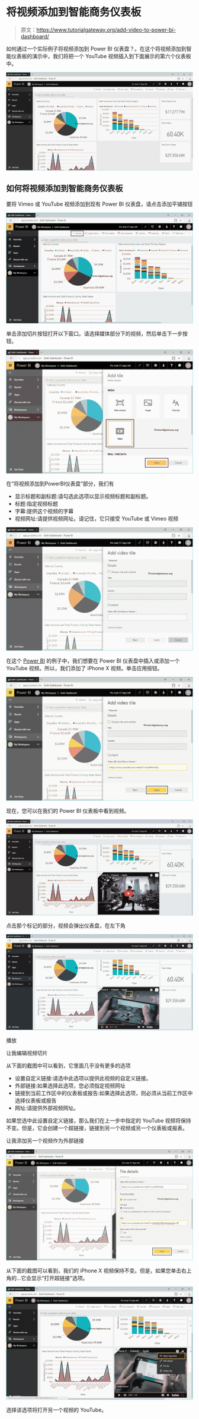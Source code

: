 # 将视频添加到智能商务仪表板

> 原文：<https://www.tutorialgateway.org/add-video-to-power-bi-dashboard/>

如何通过一个实际例子将视频添加到 Power BI 仪表盘？。在这个将视频添加到智能仪表板的演示中，我们将把一个 YouTube 视频插入到下面展示的第六个仪表板中。

![Add Video to Power BI Dashboard 1](img/f3bf6a6635d2bc888843114ed7e04b16.png)

## 如何将视频添加到智能商务仪表板

要将 Vimeo 或 YouTube 视频添加到现有 Power BI 仪表盘，请点击添加平铺按钮

![Add Video to Power BI Dashboard 2](img/343a38d2a03723b74131e3d975e31877.png)

单击添加切片按钮打开以下窗口。请选择媒体部分下的视频，然后单击下一步按钮。

![Add Video to Power BI Dashboard 3](img/439566f53be4bc6814322a57cee27694.png)

在“将视频添加到PowerBI仪表盘”部分，我们有

*   显示标题和副标题:请勾选此选项以显示视频标题和副标题。
*   标题:指定视频标题
*   字幕:提供这个视频的字幕
*   视频网址:请提供视频网址。请记住，它只接受 YouTube 或 Vimeo 视频

![Add Video to Power BI Dashboard 4](img/2cce003966e7f9e7009dc7294ff35e00.png)

在这个 [Power BI](https://www.tutorialgateway.org/power-bi-tutorial/) 的例子中，我们想要在 Power BI 仪表盘中插入或添加一个 YouTube 视频。所以，我们添加了 iPhone X 视频。单击应用按钮。

![Add Video to Power BI Dashboard 5](img/22bd3b01bc2e4e40cf4928863abd95f5.png)

现在，您可以在我们的 Power BI 仪表板中看到视频。

![Add Video to Power BI Dashboard 6](img/61013bc64ecfd8d940f4f2c350906b61.png)

点击那个标记的部分，视频会弹出仪表盘，在左下角

![Add Video to Power BI Dashboard 7](img/2c71a0b676cc0ce5d7ee0e94cb07b5be.png)

播放

让我编辑视频切片

从下面的截图中可以看到，它里面几乎没有更多的选项

*   设置自定义链接:请选中此选项以提供此视频的自定义链接。
*   外部链接:如果选择此选项，您必须指定视频网址
*   链接到当前工作区中的仪表板或报告:如果选择此选项，则必须从当前工作区中选择仪表板或报告
*   网址:请提供外部视频网址。

如果您选中此设置自定义链接，那么我们在上一步中指定的 YouTube 视频将保持不变。但是，它会创建一个超链接，链接到另一个视频或另一个仪表板或报表。

让我添加另一个视频作为外部链接

![Add Video to Power BI Dashboard 8](img/48212f1b181e4affd9111c33ac5bcdc4.png)

从下面的截图可以看到，我们的 iPhone X 视频保持不变。但是，如果您单击右上角的…它会显示“打开超链接”选项。

![Add Video to Power BI Dashboard 9](img/322774d4b2e09375a2ac68bee7856cb6.png)

选择该选项将打开另一个视频的 YouTube。